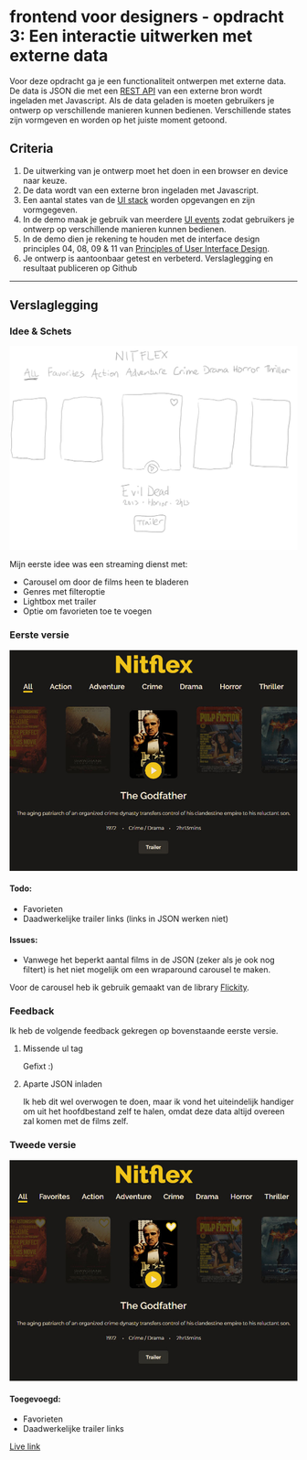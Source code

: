 # frontend voor designers - opdracht 3: Een interactie uitwerken met externe data

Voor deze opdracht ga je een functionaliteit ontwerpen met externe data. De data is JSON die met een [REST API](https://developer.mozilla.org/en-US/docs/Glossary/REST) van een externe bron wordt ingeladen met Javascript.  Als de data geladen is moeten gebruikers je ontwerp op verschillende manieren kunnen bedienen. Verschillende states zijn vormgeven en worden op het juiste moment getoond.

## Criteria
1. De uitwerking van je ontwerp moet het doen in een browser en device naar keuze.
2. De data wordt van een externe bron ingeladen met Javascript.
3. Een aantal states van de [UI stack](https://www.scotthurff.com/posts/why-your-user-interface-is-awkward-youre-ignoring-the-ui-stack/) worden opgevangen en zijn vormgegeven.
4. In de demo maak je gebruik van meerdere [UI events](https://developer.mozilla.org/en-US/docs/Web/API/UIEvent) zodat gebruikers je ontwerp op verschillende manieren kunnen bedienen.
5. In de demo dien je rekening te houden met de interface design principles 04, 08, 09 & 11 van [Principles of User Interface Design](http://bokardo.com/principles-of-user-interface-design/).
6. Je ontwerp is aantoonbaar getest en verbeterd. Verslaglegging en resultaat publiceren op Github

***

## Verslaglegging

### Idee & Schets
![Schets eerste ontwerp](https://github.com/mhhuijsmans/frontend-voor-designers-1920/raw/master/opdracht3/doc/schets.jpg)

Mijn eerste idee was een streaming dienst met: 

- Carousel om door de films heen te bladeren
- Genres met filteroptie
- Lightbox met trailer
- Optie om favorieten toe te voegen

### Eerste versie
![Eerste versie](https://github.com/mhhuijsmans/frontend-voor-designers-1920/raw/master/opdracht3/doc/v1.jpg)

#### Todo:
- Favorieten
- Daadwerkelijke trailer links (links in JSON werken niet)

#### Issues:
- Vanwege het beperkt aantal films in de JSON (zeker als je ook nog filtert) is het niet mogelijk om een wraparound carousel te maken. 

Voor de carousel heb ik gebruik gemaakt van de library [Flickity](https://github.com/metafizzy/flickity).

### Feedback
Ik heb de volgende feedback gekregen op bovenstaande eerste versie.
1. Missende ul tag

    Gefixt :)

2. Aparte JSON inladen

    Ik heb dit wel overwogen te doen, maar ik vond het uiteindelijk handiger om uit het hoofdbestand zelf te halen, omdat deze data altijd overeen zal komen met de films zelf.
    
### Tweede versie
![Tweede versie](https://github.com/mhhuijsmans/frontend-voor-designers-1920/raw/master/opdracht3/doc/v2.jpg)

#### Toegevoegd:
- Favorieten
- Daadwerkelijke trailer links

[Live link](https://mhhuijsmans.github.io/frontend-voor-designers-1920/opdracht3/)